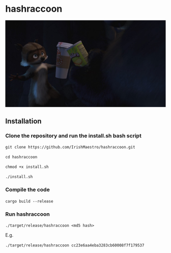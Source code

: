 # hashraccoon

![raccoon](https://github.com/IrishMaestro/hashraccoon/raw/master/raccoon.jpeg "raccoon")

## Installation
### Clone the repository and run the install.sh bash script
`git clone https://github.com/IrishMaestro/hashraccoon.git`

`cd hashraccoon`

`chmod +x install.sh`

`./install.sh`

### Compile the code
`cargo build --release`

### Run hashraccoon
`./target/release/hashraccoon <md5 hash>`

E.g.

`./target/release/hashraccoon cc23e6aa4eba3283cb60008f7f179537`
